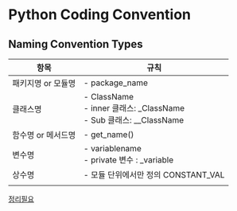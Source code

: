 # Python Coding Convention

## Naming Convention Types

| 항목               | 규칙                                                         |
| ------------------ | ------------------------------------------------------------ |
| 패키지명 or 모듈명 | - package_name                                               |
| 클래스명           | - ClassName<br />- inner 클래스: _ClassName<br />- Sub 클래스: __ClassName |
| 함수명 or 메서드명 | - get_name()                                                 |
| 변수명             | - variablename<br />- private 변수 : _variable               |
| 상수명             | - 모듈 단위에서만 정의 CONSTANT_VAL                          |
|                    |                                                              |

[정리필요](https://dailyheumsi.tistory.com/222)